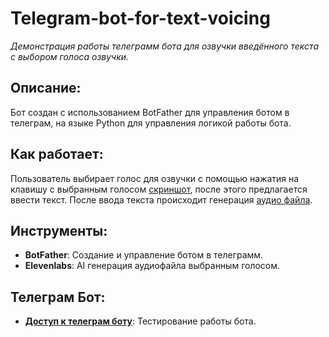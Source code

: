 # Telegram-bot-for-text-voicing
*Демонстрация работы телеграмм бота для озвучки введённого текста с выбором голоса озвучки.*

## Описание:
Бот создан с использованием BotFather для управления ботом в телеграм, на языке Python для управления логикой работы бота.

## Как работает:
Пользователь выбирает голос для озвучки с помощью нажатия на клавишу с выбранным голосом [скриншот](), после этого предлагается ввести текст. После ввода текста происходит генерация [аудио файла]().

## Инструменты:
- **BotFather**: Создание и управление ботом в телеграмм.
- **Elevenlabs**: AI генерация аудиофайла выбранным голосом.

## Телеграм Бот:
- [**Доступ к телеграм боту**](https://t.me/govorunPRO_bot): Тестирование работы бота.
